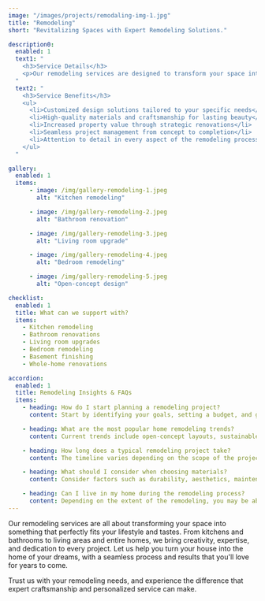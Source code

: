 ```yaml
---
image: "/images/projects/remodaling-img-1.jpg"
title: "Remodeling"
short: "Revitalizing Spaces with Expert Remodeling Solutions."

description0:
  enabled: 1
  text1: "
    <h3>Service Details</h3>
    <p>Our remodeling services are designed to transform your space into something extraordinary. Whether you're looking to update a single room or undertake a complete home renovation, our team of experienced professionals will work closely with you to bring your vision to life. We specialize in kitchen and bathroom remodels, living space upgrades, and whole-home renovations, delivering results that combine functionality with stunning design.</p>
  "
  text2: "
    <h3>Service Benefits</h3>
    <ul>
      <li>Customized design solutions tailored to your specific needs</li>
      <li>High-quality materials and craftsmanship for lasting beauty</li>
      <li>Increased property value through strategic renovations</li>
      <li>Seamless project management from concept to completion</li>
      <li>Attention to detail in every aspect of the remodeling process</li>
    </ul>
  "

gallery:
  enabled: 1
  items:
      - image: /img/gallery-remodeling-1.jpeg
        alt: "Kitchen remodeling"

      - image: /img/gallery-remodeling-2.jpeg
        alt: "Bathroom renovation"

      - image: /img/gallery-remodeling-3.jpeg
        alt: "Living room upgrade"

      - image: /img/gallery-remodeling-4.jpeg
        alt: "Bedroom remodeling"

      - image: /img/gallery-remodeling-5.jpeg
        alt: "Open-concept design"

checklist:
  enabled: 1
  title: What can we support with?
  items:
    - Kitchen remodeling
    - Bathroom renovations
    - Living room upgrades
    - Bedroom remodeling
    - Basement finishing
    - Whole-home renovations

accordion:
  enabled: 1
  title: Remodeling Insights & FAQs
  items:
    - heading: How do I start planning a remodeling project?
      content: Start by identifying your goals, setting a budget, and gathering ideas for your project. Our team will then help you refine your vision and create a detailed plan that meets your needs.

    - heading: What are the most popular home remodeling trends?
      content: Current trends include open-concept layouts, sustainable materials, smart home technology, and energy-efficient designs. We stay up-to-date with the latest trends to offer you modern and stylish solutions.

    - heading: How long does a typical remodeling project take?
      content: The timeline varies depending on the scope of the project. A kitchen or bathroom remodel may take a few weeks, while a full home renovation can take several months. We work diligently to complete projects on time without compromising quality.

    - heading: What should I consider when choosing materials?
      content: Consider factors such as durability, aesthetics, maintenance, and budget. Our team will guide you in selecting the best materials that align with your vision and lifestyle.

    - heading: Can I live in my home during the remodeling process?
      content: Depending on the extent of the remodeling, you may be able to stay in your home. We strive to minimize disruptions, but for major renovations, it might be more comfortable to arrange alternative accommodations temporarily.
---
```


Our remodeling services are all about transforming your space into something that perfectly fits your lifestyle and tastes. From kitchens and bathrooms to living areas and entire homes, we bring creativity, expertise, and dedication to every project. Let us help you turn your house into the home of your dreams, with a seamless process and results that you'll love for years to come.

Trust us with your remodeling needs, and experience the difference that expert craftsmanship and personalized service can make.
